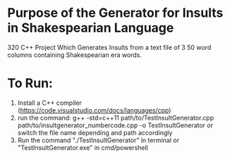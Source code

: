 # Purpose of the Generator for Insults in Shakespearian Language
320 C++ Project Which Generates Insults from a text file of 3 50 word columns containing Shakespearian era words.

# To Run:
1. Install a C++ compiler (https://code.visualstudio.com/docs/languages/cpp)
2. run the command: g++ -std=c++11 path/to/TestInsultGenerator.cpp path/to/insultgenerator_numbercode.cpp -o TestInsultGenerator or switch the file name depending and path accordingly
3. Run the command "./TestInsultGenerator" in terminal or "TestInsultGenerator.exe" in cmd/powershell
